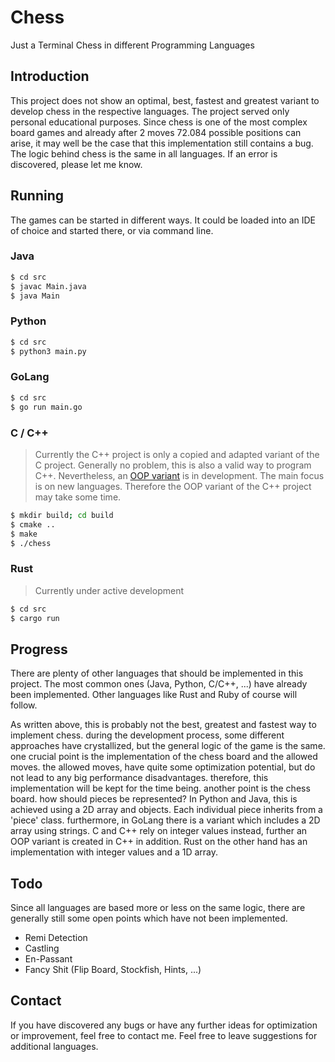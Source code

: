# Chess 

Just a Terminal Chess in different Programming Languages

## Introduction

This project does not show an optimal, best, fastest and greatest variant to develop chess in the respective languages. The project served only personal educational purposes. Since chess is one of the most complex board games and already after 2 moves 72.084 possible positions can arise, it may well be the case that this implementation still contains a bug. The logic behind chess is the same in all languages. If an error is discovered, please let me know.

## Running 

The games can be started in different ways. It could be loaded into an IDE of choice and started there, or via command line.

### Java

```bash
$ cd src
$ javac Main.java 
$ java Main
```

### Python

```bash
$ cd src
$ python3 main.py
```

### GoLang

```bash
$ cd src
$ go run main.go
```

### C / C++

> Currently the C++ project is only a copied and adapted variant of the C project. Generally no problem, this is also a valid way to program C++. Nevertheless, an [OOP variant](https://github.com/RaphaeleL/Chess/tree/C++_OOP/C++) is in development. The main focus is on new languages. Therefore the OOP variant of the C++ project may take some time. 

```bash
$ mkdir build; cd build
$ cmake ..
$ make
$ ./chess
```

### Rust

> Currently under active development

```bash
$ cd src 
$ cargo run 
```

## Progress 

There are plenty of other languages that should be implemented in this project. The most common ones (Java, Python, C/C++, ...) have already been implemented. Other languages like Rust and Ruby of course will follow. 

As written above, this is probably not the best, greatest and fastest way to implement chess. during the development process, some different approaches have crystallized, but the general logic of the game is the same. one crucial point is the implementation of the chess board and the allowed moves. the allowed moves, have quite some optimization potential, but do not lead to any big performance disadvantages. therefore, this implementation will be kept for the time being. another point is the chess board. how should pieces be represented? In Python and Java, this is achieved using a 2D array and objects. Each individual piece inherits from a 'piece' class. furthermore, in GoLang there is a variant which includes a 2D array using strings. C and C++ rely on integer values instead, further an OOP variant is created in C++ in addition. Rust on the other hand has an implementation with integer values and a 1D array.

## Todo

Since all languages are based more or less on the same logic, there are generally still some open points which have not been implemented. 

- Remi Detection 
- Castling 
- En-Passant
- Fancy Shit (Flip Board, Stockfish, Hints, ...)

## Contact

If you have discovered any bugs or have any further ideas for optimization or improvement, feel free to contact me. Feel free to leave suggestions for additional languages.


